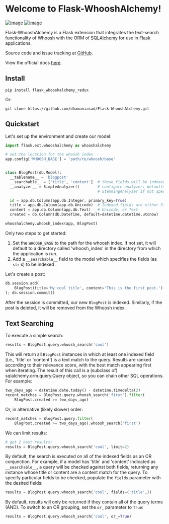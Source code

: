Welcome to Flask-WhooshAlchemy!
===============================

[![image](https://circleci.com/gh/dhamaniasad/Flask-WhooshAlchemy/tree/master.svg?style=shield)](https://circleci.com/gh/dhamaniasad/Flask-WhooshAlchemy/tree/master) [![image](https://img.shields.io/pypi/v/Flask-WhooshAlchemy-Redux.svg)](https://pypi.python.org/pypi/Flask-WhooshAlchemy-Redux)

Flask-WhooshAlchemy is a Flask extension that integrates the text-search functionality of [Whoosh](https://bitbucket.org/mchaput/whoosh/wiki/Home) with the ORM of [SQLAlchemy](http://www.sqlalchemy.org/) for use in [Flask](http://flask.pocoo.org/) applications.

Source code and issue tracking at [GitHub](https://github.com/dhamaniasad/Flask-WhooshAlchemy).

View the official docs [here](https://Flask-WhooshAlchemy.readthedocs.org/).

Install
-------

    pip install flask_whooshalchemy_redux

Or:

    git clone https://github.com/dhamaniasad/Flask-WhooshAlchemy.git

Quickstart
----------

Let's set up the environment and create our model:

```python
import flask.ext.whooshalchemy as whooshalchemy

# set the location for the whoosh index
app.config['WHOOSH_BASE'] = 'path/to/whoosh/base'


class BlogPost(db.Model):
  __tablename__ = 'blogpost'
  __searchable__ = ['title', 'content']  # these fields will be indexed by whoosh
  __analyzer__ = SimpleAnalyzer()        # configure analyzer; defaults to
                                         # StemmingAnalyzer if not specified

  id = app.db.Column(app.db.Integer, primary_key=True)
  title = app.db.Column(app.db.Unicode)  # Indexed fields are either String,
  content = app.db.Column(app.db.Text)   # Unicode, or Text
  created = db.Column(db.DateTime, default=datetime.datetime.utcnow)

whooshalchemy.whoosh_index(app, BlogPost)
```

Only two steps to get started:

1)  Set the `WHOOSH_BASE` to the path for the whoosh index. If not set, it will default to a directory called 'whoosh\_index' in the directory from which the application is run.
2)  Add a `__searchable__` field to the model which specifies the fields (as `str` s) to be indexed .

Let's create a post:

```python
db.session.add(
    BlogPost(title='My cool title', content='This is the first post.')
); db.session.commit()
```

After the session is committed, our new `BlogPost` is indexed. Similarly, if the post is deleted, it will be removed from the Whoosh index.

Text Searching
--------------

To execute a simple search:

```python
results = BlogPost.query.whoosh_search('cool')
```

This will return all `BlogPost` instances in which at least one indexed
field (i.e., 'title' or 'content') is a text match to the query. Results
are ranked according to their relevance score, with the best match
appearing first when iterating. The result of this call is a (subclass
of) sqlalchemy.orm.query.Query object, so you can chain other SQL
operations. For example:

```python
two_days_ago = datetime.date.today() - datetime.timedelta(2)
recent_matches = BlogPost.query.whoosh_search('first').filter(
    BlogPost.created >= two_days_ago)
```

Or, in alternative (likely slower) order:

```python
recent_matches = BlogPost.query.filter(
    BlogPost.created >= two_days_ago).whoosh_search('first')
```

We can limit results:

```python
# get 2 best results:
results = BlogPost.query.whoosh_search('cool', limit=2)
```

By default, the search is executed on all of the indexed fields as an OR
conjunction. For example, if a model has 'title' and 'content' indicated
as `__searchable__`, a query will be checked against both fields,
returning any instance whose title or content are a content match for
the query. To specify particular fields to be checked, populate the
`fields` parameter with the desired fields:

```python
results = BlogPost.query.whoosh_search('cool', fields=('title',))
```

By default, results will only be returned if they contain all of the
query terms (AND). To switch to an OR grouping, set the `or_` parameter
to `True`:

```python
results = BlogPost.query.whoosh_search('cool', or_=True)
```
